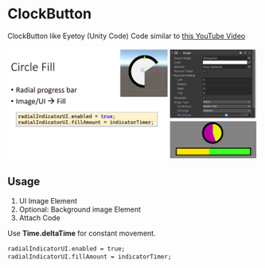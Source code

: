 # ClockButton
ClockButton like Eyetoy (Unity Code)
Code similar to [this YouTube Video](https://www.youtube.com/watch?v=5xWDKJj1UGY) 

<img src="./images/ClockButton_Unity.png" width="600">

## Usage

1. UI Image Element
2. Optional: Background image Element
3. Attach Code

Use **Time.deltaTime** for constant movement.

```
radialIndicatorUI.enabled = true;
radialIndicatorUI.fillAmount = indicatorTimer;
```
